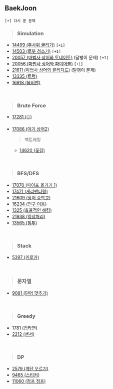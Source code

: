## BaekJoon
`[+] 다시 푼 문제`
> ### Simulation
- [14499 (주사위 굴리기)](https://www.acmicpc.net/problem/14499) `[+1]`
- [14503 (로봇 청소기)](https://www.acmicpc.net/problem/14503) `[+1]`
- [20057 (마법사 상어와 토네이토)](https://www.acmicpc.net/problem/20057) (달팽이 문제) `[+1]`
- [20056 (마법사 상어와 파이어볼)](https://www.acmicpc.net/problem/20056) `[+1]`
- [21611 (마법사 상어와 블리자드)](https://www.acmicpc.net/problem/21611) (달팽이 문제)
- [13335 (트럭)](https://www.acmicpc.net/problem/13335)
- [16918 (봄버맨)](https://www.acmicpc.net/problem/16918)

<br>

> ### Brute Force
- [17281 (⚾)](https://www.acmicpc.net/problem/17281)
- [17086 (아기 상어2)](https://www.acmicpc.net/problem/17086)

    > 백트래킹 
    - [14620 (꽃길)](https://www.acmicpc.net/problem/14620) 

<br>

> ### BFS/DFS
- [17070 (파이프 옮기기 1)](https://www.acmicpc.net/problem/17070)
- [17471 (게리맨더링)](https://www.acmicpc.net/problem/17471)
- [21609 (상어 중학교)](https://www.acmicpc.net/problem/21609)
- [16234 (인구 이동)](https://www.acmicpc.net/problem/16234)
- [1325 (효율적인 해킹)](https://www.acmicpc.net/problem/1325)
- [21938 (영상처리)](https://www.acmicpc.net/problem/21938)
- [13565 (침투)](https://www.acmicpc.net/problem/13565)

<br>

> ### Stack
- [5397 (키로거)](https://www.acmicpc.net/board/view/57151)

<br>

> ### 문자열
- [9081 (단어 맞추기)](https://www.acmicpc.net/problem/9081)

<br>

> ### Greedy
- [1781 (컵라면)](https://www.acmicpc.net/problem/1781)
- [2212 (센서)](https://www.acmicpc.net/problem/2212)

<br>

> ### DP
- [2579 (계단 오르기)](https://www.acmicpc.net/problem/2579)
- [9465 (스티커)](https://www.acmicpc.net/problem/9465)
- [11060 (점프 점프)](https://www.acmicpc.net/problem/11060)